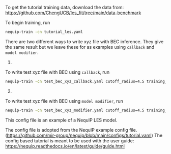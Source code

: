 To get the tutorial training data,
download the data from: https://github.com/ChengUCB/les_fit/tree/main/data-benchmark

To begin training, run
```bash
nequip-train -cn tutorial_les.yaml
```

There are two different ways to write xyz file with BEC inference. 
They give the same result but we leave these for as examples using `callback` and `model modifier`.

1.
To write test xyz file with BEC using `callback`, run
```bash
nequip-train -cn test_bec_xyz_callback.yaml cutoff_radius=4.5 training_module.model.checkpoint_path={best.ckpt}
```

2.
To write test xyz file with BEC using `model modifier`, run
```bash
nequip-train -cn test_bec_xyz_modifier.yaml cutoff_radius=4.5 training_module.model.model.checkpoint_path={best.ckpt}
```

This config file is an example of a NequIP LES model.

The config file is adopted from the NequIP example config file. (https://github.com/mir-group/nequip/blob/main/configs/tutorial.yaml)
The config based tutorial is meant to be used with the user guide: https://nequip.readthedocs.io/en/latest/guide/guide.html
